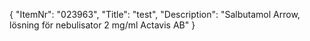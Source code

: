 {
  "ItemNr": "023963",
  "Title": "test",
  "Description": "Salbutamol Arrow, lösning för nebulisator 2 mg/ml Actavis AB"
}